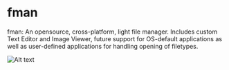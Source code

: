 # fman
fman: An opensource, cross-platform, light file manager. Includes custom Text Editor and Image Viewer, future support for OS-default applications as well as user-defined applications for handling opening of filetypes.

![Alt text](https://github.com/bfaure/fman/blob/master/resources/Screen%20Shot%202017-01-10%20at%203.59.36%20PM.png)

